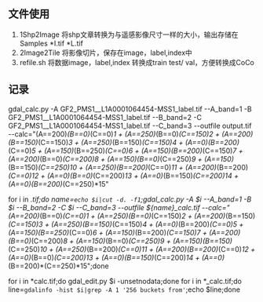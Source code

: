 ## 文件使用
1. 1Shp2Image  将shp文章转换为与遥感影像尺寸一样的大小，输出存储在Samples *I.tif *L.tif  
2. 2Image2Tile 将影像切片，保存在image，label,index中  
3. refile.sh  将数据image，label,index 转换成train test/ val，方便转换成CoCo

## 记录
gdal_calc.py -A GF2_PMS1__L1A0001064454-MSS1_label.tif --A_band=1 -B GF2_PMS1__L1A0001064454-MSS1_label.tif --B_band=2 -C GF2_PMS1__L1A0001064454-MSS1_label.tif --C_band=3 --outfile output.tif --calc="(A==200)*(B==0)*(C==0)*1 + (A==250)*(B==0)*(C==150)*2 + (A==200)*(B==150)*(C==150)*3 + (A==250)*(B==150)*(C==150)*4 + (A==0)*(B==200)*(C==0)*5 + (A==150)*(B==250)*(C==0)*6 + (A==150)*(B==200)*(C==150)*7 + (A==200)*(B==0)*(C==200)*8 + (A==150)*(B==0)*(C==250)*9 + (A==150)*(B==150)*(C==250)*10 + (A==250)*(B==200)*(C==0)*11 + (A==200)*(B==200)*(C==0)*12 + (A==0)*(B==0)*(C==200)*13 + (A==0)*(B==150)*(C==200)*14 + (A==0)*(B==200)*(C==250)*15"

for i in *.tif;do name=`echo $i|cut -d. -f1`;gdal_calc.py -A $i --A_band=1 -B $i --B_band=2 -C $i --C_band=3 --outfile ${name}_calc.tif --calc="(A==200)*(B==0)*(C==0)*1 + (A==250)*(B==0)*(C==150)*2 + (A==200)*(B==150)*(C==150)*3 + (A==250)*(B==150)*(C==150)*4 + (A==0)*(B==200)*(C==0)*5 + (A==150)*(B==250)*(C==0)*6 + (A==150)*(B==200)*(C==150)*7 + (A==200)*(B==0)*(C==200)*8 + (A==150)*(B==0)*(C==250)*9 + (A==150)*(B==150)*(C==250)*10 + (A==250)*(B==200)*(C==0)*11 + (A==200)*(B==200)*(C==0)*12 + (A==0)*(B==0)*(C==200)*13 + (A==0)*(B==150)*(C==200)*14 + (A==0)*(B==200)*(C==250)*15";done


for i in *calc.tif;do gdal_edit.py $i -unsetnodata;done
for i in *_calc.tif;do line=`gdalinfo -hist $i|grep -A 1 '256 buckets from'`;echo $line;done
